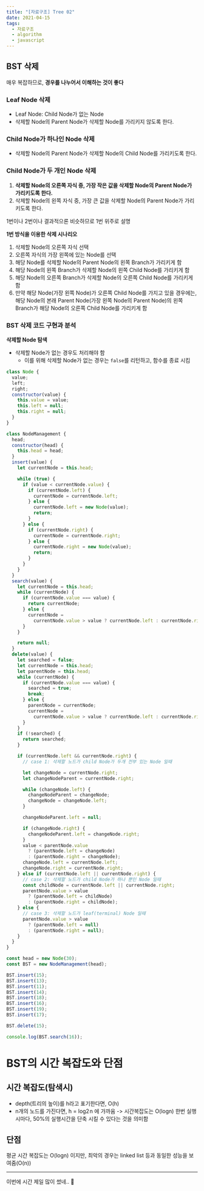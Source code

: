 ```yaml
---
title: "[자료구조] Tree 02"
date: 2021-04-15
tags:
  - 자료구조
  - algorithm
  - javascript
---
```


## BST 삭제

매우 복잡하므로, **경우를 나누어서 이해하는 것이 좋다**

### Leaf Node 삭제

- Leaf Node: Child Node가 없는 Node
- 삭제할 Node의 Parent Node가 삭제할 Node를 가리키지 않도록 한다.

### Child Node가 하나인 Node 삭제

- 삭제할 Node의 Parent Node가 삭제할 Node의 Child Node를 가리키도록 한다.

### Child Node가 두 개인 Node 삭제

1.  **삭제할 Node의 오른쪽 자식 중, 가장 작은 값을 삭제할 Node의 Parent Node가 가리키도록 한다.**
2.  삭제할 Node의 왼쪽 자식 중, 가장 큰 값을 삭제할 Node의 Parent Node가 가리키도록 한다.

1번이나 2번이나 결과적으론 비슷하므로 1번 위주로 설명

**1번 방식을 이용한 삭제 시나리오**

1.  삭제할 Node의 오른쪽 자식 선택
2.  오른쪽 자식의 가장 왼쪽에 있는 Node를 선택
3.  해당 Node를 삭제할 Node의 Parent Node의 왼쪽 Branch가 가리키게 함
4.  해당 Node의 왼쪽 Branch가 삭제할 Node의 왼쪽 Child Node를 가리키게 함
5.  해당 Node의 오른쪽 Branch가 삭제할 Node의 오른쪽 Child Node를 가리키게 함
6.  만약 해당 Node(가장 왼쪽 Node)가 오른쪽 Child Node를 가지고 있을 경우에는, 해당 Node의 본래 Parent Node(가장 왼쪽 Node의 Parent Node)의 왼쪽 Branch가 해당 Node의 오른쪽 Child Node를 가리키게 함

### BST 삭제 코드 구현과 분석

**삭제할 Node 탐색**

- 삭제할 Node가 없는 경우도 처리해야 함
  - 이를 위해 삭제할 Node가 없는 경우는 `false`를 리턴하고, 함수를 종료 시킴

```javascript
class Node {
  value;
  left;
  right;
  constructor(value) {
    this.value = value;
    this.left = null;
    this.right = null;
  }
}

class NodeManagement {
  head;
  constructor(head) {
    this.head = head;
  }
  insert(value) {
    let currentNode = this.head;

    while (true) {
      if (value < currentNode.value) {
        if (currentNode.left) {
          currentNode = currentNode.left;
        } else {
          currentNode.left = new Node(value);
          return;
        }
      } else {
        if (currentNode.right) {
          currentNode = currentNode.right;
        } else {
          currentNode.right = new Node(value);
          return;
        }
      }
    }
  }
  search(value) {
    let currentNode = this.head;
    while (currentNode) {
      if (currentNode.value === value) {
        return currentNode;
      } else {
        currentNode =
          currentNode.value > value ? currentNode.left : currentNode.right;
      }
    }

    return null;
  }
  delete(value) {
    let searched = false;
    let currentNode = this.head;
    let parentNode = this.head;
    while (currentNode) {
      if (currentNode.value === value) {
        searched = true;
        break;
      } else {
        parentNode = currentNode;
        currentNode =
          currentNode.value > value ? currentNode.left : currentNode.right;
      }
    }
    if (!searched) {
      return searched;
    }

    if (currentNode.left && currentNode.right) {
      // case 1: 삭제할 노드가 child Node가 두개 전부 있는 Node 일때

      let changeNode = currentNode.right;
      let changeNodeParent = currentNode.right;

      while (changeNode.left) {
        changeNodeParent = changeNode;
        changeNode = changeNode.left;
      }

      changeNodeParent.left = null;

      if (changeNode.right) {
        changeNodeParent.left = changeNode.right;
      }
      value < parentNode.value
        ? (parentNode.left = changeNode)
        : (parentNode.right = changeNode);
      changeNode.left = currentNode.left;
      changeNode.right = currentNode.right;
    } else if (currentNode.left || currentNode.right) {
      // case 2: 삭제할 노드가 child Node가 하나 뿐인 Node 일때
      const childNode = currentNode.left || currentNode.right;
      parentNode.value > value
        ? (parentNode.left = childNode)
        : (parentNode.right = childNode);
    } else {
      // case 3: 삭제할 노드가 leaf(terminal) Node 일때
      parentNode.value > value
        ? (parentNode.left = null)
        : (parentNode.right = null);
    }
  }
}

const head = new Node(30);
const BST = new NodeManagement(head);

BST.insert(15);
BST.insert(13);
BST.insert(11);
BST.insert(14);
BST.insert(18);
BST.insert(16);
BST.insert(19);
BST.insert(17);

BST.delete(15);

console.log(BST.search(16));
```

# BST의 시간 복잡도와 단점

## 시간 복잡도(탐색시)

- depth(트리의 높이)를 h라고 표기한다면, O(h)
- n개의 노드를 가진다면, h = log2 n 에 가까움 -> 시간복잡도는 O(logn)
  한번 실행시마다, 50%의 실행시간을 단축 시킬 수 있다는 것을 의미함

## 단점

평균 시간 복잡도는 O(logn) 이지만, 최악의 경우는 linked list 등과 동일한 성능을 보여줌(O(n))

---

이번에 시간 제일 많이 썼네.. 👀
